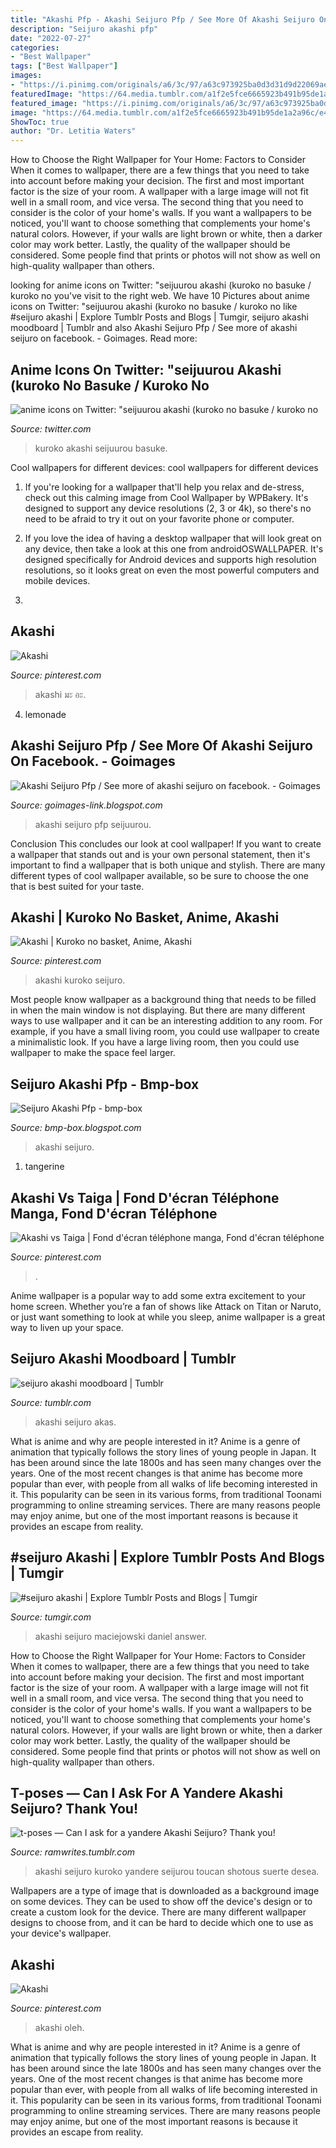 ```yaml
---
title: "Akashi Pfp - Akashi Seijuro Pfp / See More Of Akashi Seijuro On Facebook."
description: "Seijuro akashi pfp"
date: "2022-07-27"
categories:
- "Best Wallpaper"
tags: ["Best Wallpaper"]
images:
- "https://i.pinimg.com/originals/a6/3c/97/a63c973925ba0d3d31d9d22069ae3e94.jpg"
featuredImage: "https://64.media.tumblr.com/a1f2e5fce6665923b491b95de1a2a96c/e4df4d8ac0e0498f-d4/s540x810/5e5b9bcb89e495c482097f792011df56428f66b5.gifv"
featured_image: "https://i.pinimg.com/originals/a6/3c/97/a63c973925ba0d3d31d9d22069ae3e94.jpg"
image: "https://64.media.tumblr.com/a1f2e5fce6665923b491b95de1a2a96c/e4df4d8ac0e0498f-d4/s540x810/5e5b9bcb89e495c482097f792011df56428f66b5.gifv"
ShowToc: true
author: "Dr. Letitia Waters"
---
```



How to Choose the Right Wallpaper for Your Home: Factors to Consider
When it comes to wallpaper, there are a few things that you need to take into account before making your decision. The first and most important factor is the size of your room. A wallpaper with a large image will not fit well in a small room, and vice versa. 
The second thing that you need to consider is the color of your home's walls. If you want a wallpapers to be noticed, you'll want to choose something that complements your home's natural colors. However, if your walls are light brown or white, then a darker color may work better. 
Lastly, the quality of the wallpaper should be considered. Some people find that prints or photos will not show as well on high-quality wallpaper than others.

	

		
looking for anime icons on Twitter: &quot;seijuurou akashi (kuroko no basuke / kuroko no you've visit to the right web. We have 10 Pictures about anime icons on Twitter: &quot;seijuurou akashi (kuroko no basuke / kuroko no like #seijuro akashi | Explore Tumblr Posts and Blogs | Tumgir, seijuro akashi moodboard | Tumblr and also Akashi Seijuro Pfp / See more of akashi seijuro on facebook. - Goimages. Read more:
		
    
## Anime Icons On Twitter: &quot;seijuurou Akashi (kuroko No Basuke / Kuroko No

<img loading=lazy src="https://pbs.twimg.com/media/C0q-lC7UkAA70HJ.jpg" onerror="this.onerror=null;this.src='https://tse2.mm.bing.net/th?id=OIP.Y6GUkLA66PJQNsn9JduC5AHaHa&amp;pid=15.1';" alt="anime icons on Twitter: &quot;seijuurou akashi (kuroko no basuke / kuroko no">

_Source: twitter.com_

>kuroko akashi seijuurou basuke. 

	

Cool wallpapers for different devices:
cool wallpapers for different devices 

1. If you're looking for a wallpaper that'll help you relax and de-stress, check out this calming image from Cool Wallpaper by WPBakery. It's designed to support any device resolutions (2, 3 or 4k), so there's no need to be afraid to try it out on your favorite phone or computer.

2. If you love the idea of having a desktop wallpaper that will look great on any device, then take a look at this one from androidOSWALLPAPER. It's designed specifically for Android devices and supports high resolution resolutions, so it looks great on even the most powerful computers and mobile devices.

3.

    
## Akashi

<img loading=lazy src="https://i.pinimg.com/736x/5f/e9/50/5fe950bf280aa64e7f1321adf1afefd1.jpg" onerror="this.onerror=null;this.src='https://tse3.mm.bing.net/th?id=OIP.Um1IVjyx7pmHOf5tZYYFVAHaFC&amp;pid=15.1';" alt="Akashi">

_Source: pinterest.com_

>akashi มะ อะ. 

	

4. lemonade 

    
## Akashi Seijuro Pfp / See More Of Akashi Seijuro On Facebook. - Goimages

<img loading=lazy src="https://64.media.tumblr.com/e1c48648dc8a8bf497fe3e206d49c3c9/84d35959cb2ee907-50/s640x960/06d85f538a37b8dceec5389b3f03d2b109827c51.jpg" onerror="this.onerror=null;this.src='https://tse3.mm.bing.net/th?id=OIP.yIkcbyKl7bRl0cwGwekt3AAAAA&amp;pid=15.1';" alt="Akashi Seijuro Pfp / See more of akashi seijuro on facebook. - Goimages">

_Source: goimages-link.blogspot.com_

>akashi seijuro pfp seijuurou. 

	

Conclusion
This concludes our look at cool wallpaper! If you want to create a wallpaper that stands out and is your own personal statement, then it's important to find a wallpaper that is both unique and stylish. There are many different types of cool wallpaper available, so be sure to choose the one that is best suited for your taste.

    
## Akashi | Kuroko No Basket, Anime, Akashi

<img loading=lazy src="https://i.pinimg.com/originals/4b/a9/7a/4ba97a6764c6cd63bfd19d9cf69ccd47.jpg" onerror="this.onerror=null;this.src='https://tse1.mm.bing.net/th?id=OIP.FvPNjJwJ2k7TEFFVeolyqgAAAA&amp;pid=15.1';" alt="Akashi | Kuroko no basket, Anime, Akashi">

_Source: pinterest.com_

>akashi kuroko seijuro. 

	

Most people know wallpaper as a background thing that needs to be filled in when the main window is not displaying. But there are many different ways to use wallpaper and it can be an interesting addition to any room. For example, if you have a small living room, you could use wallpaper to create a minimalistic look. If you have a large living room, then you could use wallpaper to make the space feel larger.

    
## Seijuro Akashi Pfp - Bmp-box

<img loading=lazy src="https://64.media.tumblr.com/a1f2e5fce6665923b491b95de1a2a96c/e4df4d8ac0e0498f-d4/s540x810/5e5b9bcb89e495c482097f792011df56428f66b5.gifv" onerror="this.onerror=null;this.src='https://tse3.mm.bing.net/th?id=OIP.XPfSB85G84gXmkaQvwHbvwHaDd&amp;pid=15.1';" alt="Seijuro Akashi Pfp - bmp-box">

_Source: bmp-box.blogspot.com_

>akashi seijuro. 

	

1. tangerine 

    
## Akashi Vs Taiga | Fond D&#039;écran Téléphone Manga, Fond D&#039;écran Téléphone

<img loading=lazy src="https://i.pinimg.com/originals/a6/3c/97/a63c973925ba0d3d31d9d22069ae3e94.jpg" onerror="this.onerror=null;this.src='https://tse2.mm.bing.net/th?id=OIP.xg8ioxfFARuC9De2_gbEawHaHD&amp;pid=15.1';" alt="Akashi vs Taiga | Fond d&#039;écran téléphone manga, Fond d&#039;écran téléphone">

_Source: pinterest.com_

>. 

	

Anime wallpaper is a popular way to add some extra excitement to your home screen. Whether you’re a fan of shows like Attack on Titan or Naruto, or just want something to look at while you sleep, anime wallpaper is a great way to liven up your space.

    
## Seijuro Akashi Moodboard | Tumblr

<img loading=lazy src="https://64.media.tumblr.com/8f7f11104c76520d868b1916d1677ad5/8a8ba81e6725cb6b-53/s640x960/ef5e160f3a02ec9ddd1e55a34998a959d090585a.jpg" onerror="this.onerror=null;this.src='https://tse3.mm.bing.net/th?id=OIP.KezPZ7aMQuU8MK73fwPi0QHaHa&amp;pid=15.1';" alt="seijuro akashi moodboard | Tumblr">

_Source: tumblr.com_

>akashi seijuro akas. 

	

What is anime and why are people interested in it?
Anime is a genre of animation that typically follows the story lines of young people in Japan. It has been around since the late 1800s and has seen many changes over the years. One of the most recent changes is that anime has become more popular than ever, with people from all walks of life becoming interested in it. This popularity can be seen in its various forms, from traditional Toonami programming to online streaming services. There are many reasons people may enjoy anime, but one of the most important reasons is because it provides an escape from reality.

    
## #seijuro Akashi | Explore Tumblr Posts And Blogs | Tumgir

<img loading=lazy src="https://64.media.tumblr.com/a42784adaa71aef402f76f663f813f82/84d35959cb2ee907-9d/s640x960/86f187182c25e790058b9491c4cbe40d05c00a49.jpg" onerror="this.onerror=null;this.src='https://tse1.mm.bing.net/th?id=OIP.C_fCqhUCSXiZpOssIA8PjgHaHa&amp;pid=15.1';" alt="#seijuro akashi | Explore Tumblr Posts and Blogs | Tumgir">

_Source: tumgir.com_

>akashi seijuro maciejowski daniel answer. 

	

How to Choose the Right Wallpaper for Your Home: Factors to Consider
When it comes to wallpaper, there are a few things that you need to take into account before making your decision. The first and most important factor is the size of your room. A wallpaper with a large image will not fit well in a small room, and vice versa. 
The second thing that you need to consider is the color of your home's walls. If you want a wallpapers to be noticed, you'll want to choose something that complements your home's natural colors. However, if your walls are light brown or white, then a darker color may work better. 
Lastly, the quality of the wallpaper should be considered. Some people find that prints or photos will not show as well on high-quality wallpaper than others.

    
## T-poses — Can I Ask For A Yandere Akashi Seijuro? Thank You!

<img loading=lazy src="https://66.media.tumblr.com/d4837b2bdc017aa8649d4de8c56f7f4f/d5ddd9352ffacf15-94/s500x750/412a9186c639e7c497cbfd96daba18ecc1b273b3.gifv" onerror="this.onerror=null;this.src='https://tse3.mm.bing.net/th?id=OIP.mRBzyM4peGxPAo5x0aJlXwHaDc&amp;pid=15.1';" alt="t-poses — Can I ask for a yandere Akashi Seijuro? Thank you!">

_Source: ramwrites.tumblr.com_

>akashi seijuro kuroko yandere seijurou toucan shotous suerte desea. 

	

Wallpapers are a type of image that is downloaded as a background image on some devices. They can be used to show off the device's design or to create a custom look for the device. There are many different wallpaper designs to choose from, and it can be hard to decide which one to use as your device's wallpaper.

    
## Akashi

<img loading=lazy src="https://i.pinimg.com/736x/5a/10/9e/5a109e1f9658abdc72bf6a76f7fb65c9.jpg" onerror="this.onerror=null;this.src='https://tse1.mm.bing.net/th?id=OIP.1-pnfXFhKEUoZxwZOY267QHaJL&amp;pid=15.1';" alt="Akashi">

_Source: pinterest.com_

>akashi oleh. 

	

What is anime and why are people interested in it?
Anime is a genre of animation that typically follows the story lines of young people in Japan. It has been around since the late 1800s and has seen many changes over the years. One of the most recent changes is that anime has become more popular than ever, with people from all walks of life becoming interested in it. This popularity can be seen in its various forms, from traditional Toonami programming to online streaming services. There are many reasons people may enjoy anime, but one of the most important reasons is because it provides an escape from reality.

